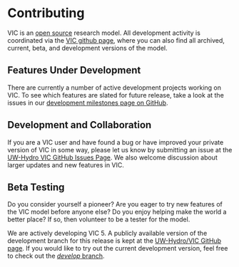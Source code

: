 # Contributing

VIC is an [open source](open-source-philosophy.md) research model.  All development activity is coordinated via the [VIC github page](https://github.com/UW-Hydro/VIC), where you can also find all archived, current, beta, and development versions of the model.

## Features Under Development

There are currently a number of active development projects working on VIC. To see which features are slated for future release, take a look at the issues in our [development milestones page on GitHub](https://github.com/UW-Hydro/VIC/milestones).

## Development and Collaboration

If you are a VIC user and have found a bug or have improved your private version of VIC in some way, please let us know by submitting an issue at the [UW-Hydro VIC GitHub Issues Page](https://github.com/UW-Hydro/VIC/issues). We also welcome discussion about larger updates and new features in VIC.

## Beta Testing

Do you consider yourself a pioneer? Are you eager to try new features of the VIC model before anyone else? Do you enjoy helping make the world a better place? If so, then volunteer to be a tester for the model.

We are actively developing VIC 5. A publicly available version of the development branch for this release is kept at the [UW-Hydro/VIC GitHub page](https://github.com/UW-Hydro/VIC).  If you would like to try out the current development version, feel free to check out the [_develop_ branch](https://github.com/UW-Hydro/VIC/tree/develop).
